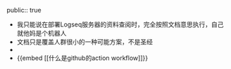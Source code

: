public:: true

- 我只能说在部署Logseq服务器的资料查阅时，完全按照文档意思执行，自己就他妈是个机器人
- 文档只是覆盖人群很小的一种可能方案，不是圣经
-
- {{embed [[什么是github的action workflow]]}}